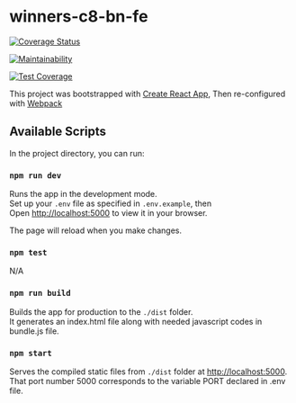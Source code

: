 # winners-c8-bn-fe

[![Coverage Status](https://coveralls.io/repos/github/atlp-rwanda/winners-c8-bn-fe/badge.svg?branch=develop)](https://coveralls.io/github/atlp-rwanda/winners-c8-bn-fe?branch=develop)

[![Maintainability](https://api.codeclimate.com/v1/badges/d02e604287934cad14c7/maintainability)](https://codeclimate.com/github/atlp-rwanda/winners-c8-bn-fe/maintainability)

[![Test Coverage](https://api.codeclimate.com/v1/badges/d02e604287934cad14c7/test_coverage)](https://codeclimate.com/github/atlp-rwanda/winners-c8-bn-fe/test_coverage)

This project was bootstrapped with [Create React App](https://github.com/facebook/create-react-app), Then re-configured with [Webpack](https://www.educative.io/answers/how-to-create-a-react-application-with-webpack)

## Available Scripts

In the project directory, you can run:

### `npm run dev`

Runs the app in the development mode.\
Set up your `.env` file as specified in `.env.example`, then \
Open [http://localhost:5000](http://localhost:5000) to view it in your browser.

The page will reload when you make changes.

### `npm test`

N/A

### `npm run build`

Builds the app for production to the `./dist` folder.\
It generates an index.html file along with needed javascript codes in bundle.js file.

### `npm start`

Serves the compiled static files from `./dist` folder at [http://localhost:5000](http://localhost:5000).\
That port number 5000 corresponds to the variable PORT declared in .env file.

